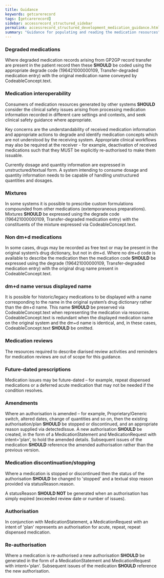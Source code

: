 ```yaml
---
title: Guidance
keywords: getcarerecord
tags: [getcarerecord]
sidebar: accessrecord_structured_sidebar
permalink: accessrecord_structured_development_medication_guidance.html
summary: "Guidance for populating and reading the medication resources"
---
```


### Degraded medications ###
Where degraded medication records arising from GP2GP record transfer are present in the patient record then these **SHOULD** be coded using the appropriate degrade code (196421000000109, Transfer-degraded medication entry) with the original medication name conveyed by CodeableConcept.text.

### Medication interoperability ###
Consumers of medication resources generated by other systems **SHOULD** consider the clinical safety issues arising from processing medication information recorded in different care settings and contexts, and seek clinical safety guidance where appropriate. 

Key concerns are the understandability of received medication information and appropriate actions to degrade and identify medication concepts which are not understood by the receiving system. Appropriate clinical workflows may also be required at the receiver - for example, deactivation of received medications such that they MUST be explicitly re-authorised to make them issuable.

Currently dosage and quantity information are expressed in unstructured/textual form. A system intending to consume dosage and quantity information needs to be capable of handling unstructured quantities and dosages.

### Mixtures ###
In some systems it is possible to prescribe custom formulations compounded from other medications (extemporaneous preparations). Mixtures **SHOULD** be expressed using the degrade code (196421000000109, Transfer-degraded medication entry) with the constituents of the mixture expressed via CodeableConcept.text.

### Non dm+d medications ###
In some cases, drugs may be recorded as free text or may be present in the original system’s drug dictionary, but not in dm+d. Where no dm+d code is available to describe the medication then the medication code **SHOULD** be expressed using the degrade (196421000000109, Transfer-degraded medication entry) with the original drug name present in CodeableConcept.text. 

### dm+d name versus displayed name ###
It is possible for historic/legacy medications to be displayed with a name corresponding to the name in the original system’s drug dictionary rather than the dm+d name. This name **SHOULD** be preserved via CodeableConcept.text when representing the medication via resources. CodeableConcept.text is redundant when the displayed medication name on the original system and the dm+d name is identical, and, in these cases, CodeableConcept.text **SHOULD** be omitted.

### Medication reviews ###
The resources required to describe diarised review activities and reminders for medication reviews are out of scope for this guidance. 

### Future-dated prescriptions ###
Medication issues may be future-dated – for example, repeat dispensed medications or a deferred acute medication that may not be needed if the condition resolves.

### Amendments ###
Where an authorisation is amended – for example, Proprietary/Generic switch, altered dates, change of quantities and so on, then the existing authorisation/plan **SHOULD** be stopped or discontinued, and an appropriate reason supplied via detectedIssue. A new authorisation **SHOULD** be created, in the form of a MedicationStatement and MedicationRequest with intent='plan', to hold the amended details. Subsequent issues of the medication **SHOULD** reference the amended authorisation rather than the previous version.

### Medication discontinuation/stopping ###
Where a medication is stopped or discontinued then the status of the authorisation **SHOULD** be changed to 'stopped' and a textual stop reason provided via statusReason.reason.

A statusReason **SHOULD NOT** be generated when an authorisation has simply expired (exceeded review date or number of issues).

### Authorisation ###

In conjunction with MedicationStatement, a MedicationRequest with an intent of 'plan' represents an authorisation for acute, repeat, repeat dispensed medication.

### Re-authorisation ###
Where a medication is re-authorised a new authorisation **SHOULD** be generated in the form of a MedicationStatement and MedicationRequest with intent='plan'. Subsequent issues of the medication **SHOULD** reference the new authorisation.

